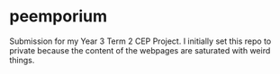 # peemporium

Submission for my Year 3 Term 2 CEP Project. I initially set this repo to private because the content of the webpages are saturated with weird things.

